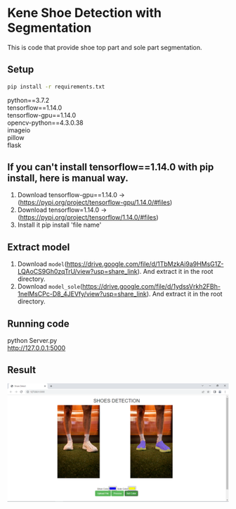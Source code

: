 # Kene Shoe Detection with Segmentation

This is code that provide shoe top part and sole part segmentation.

## Setup
```bash
pip install -r requirements.txt
```
python==3.7.2\
tensorflow==1.14.0\
tensorflow-gpu==1.14.0\
opencv-python==4.3.0.38\
imageio\
pillow\
flask

## If you can't install tensorflow==1.14.0 with pip install, here is manual way.

1. Download tensorflow-gpu==1.14.0 -> (https://pypi.org/project/tensorflow-gpu/1.14.0/#files)
2. Download tensorflow=1.14.0 -> (https://pypi.org/project/tensorflow/1.14.0/#files)
2. Install it pip install 'file name'


## Extract model
1. Download `model`(https://drive.google.com/file/d/1TbMzkAi9a9HMsG1Z-LQAoCS9Gh0zqTrU/view?usp=share_link). And extract it in the root directory.
2. Download `model_sole`(https://drive.google.com/file/d/1ydssVrkh2FBh-1nelMsCPc-D8_4JEVfy/view?usp=share_link). And extract it in the root directory.

## Running code
python Server.py\
http://127.0.0.1:5000

## Result
![help/img.png](help/img.png)